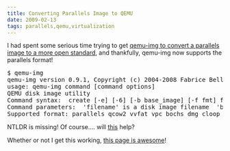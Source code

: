 ```yaml
---
title: Converting Parallels Image to QEMU
date: 2009-02-13
tags: parallels,qemu,virtualization
---
```

I had spent some serious time trying to get <a href="http://www.docunext.com/2007/06/converting-parallels-machines-to-vmware-fusion/">qemu-img to convert a parallels image to a more open standard</a>, and thankfully, qemu-img now supports the parallels format!

<pre class="sh_sh">
$ qemu-img
qemu-img version 0.9.1, Copyright (c) 2004-2008 Fabrice Bellard
usage: qemu-img command [command options]
QEMU disk image utility
Command syntax:  create [-e] [-6] [-b base_image] [-f fmt] filename [size]  commit [-f fmt] filename  convert [-c] [-e] [-6] [-f fmt] filename [filename2 [...]] [-O output_fmt] output_filename  info [-f fmt] filename
Command parameters:  'filename' is a disk image filename  'base_image' is the read-only disk image which is used as base for a copy on    write image; the copy on write image only stores the modified data  'fmt' is the disk image format. It is guessed automatically in most cases  'size' is the disk image size in kilobytes. Optional suffixes 'M' (megabyte)    and 'G' (gigabyte) are supported  'output_filename' is the destination disk image filename  'output_fmt' is the destination format  '-c' indicates that target image must be compressed (qcow format only)  '-e' indicates that the target image must be encrypted (qcow format only)  '-6' indicates that the target image must use compatibility level 6 (vmdk format only)
Supported format: parallels qcow2 vvfat vpc bochs dmg cloop vmdk qcow cow host_device raw
</pre>

NTLDR is missing! Of course....  will <a href="http://kb.parallels.com/en/4751">this</a> help?

Whether or not I get this working, <a href="http://qemu-forum.ipi.fi/viewtopic.php?p=12362">this page is awesome</a>!

